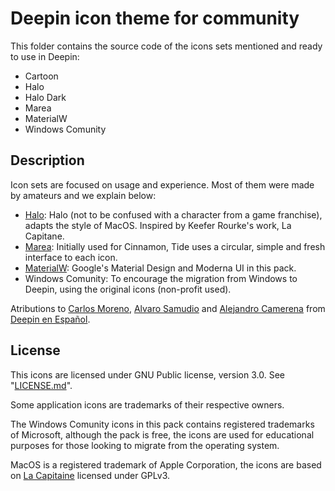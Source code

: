 # Deepin icon theme for community
This folder contains the source code of the icons sets mentioned and ready to use in Deepin:

* Cartoon
* Halo
* Halo Dark
* Marea
* MaterialW
* Windows Comunity

## Description
Icon sets are focused on usage and experience. Most of them were made by amateurs and we explain below:

* [Halo](https://github.com/deepin-espanol/Halo-icons): Halo (not to be confused with a character from a game franchise), adapts the style of MacOS. Inspired by Keefer Rourke's work, La Capitane.
* [Marea](https://github.com/deepin-espanol/Marea): Initially used for Cinnamon, Tide uses a circular, simple and fresh interface to each icon.
* [MaterialW](https://github.com/alvarosamudio/MaterialW-Icons-Theme): Google's Material Design and Moderna UI in this pack.
* Windows Comunity: To encourage the migration from Windows to Deepin, using the original icons (non-profit used).

Atributions to [Carlos Moreno](https://github.com/CarCM), [Alvaro Samudio](https://github.com/alvarosamudio) and [Alejandro Camerena](https://github.com/Ampiflow) from [Deepin en Español](https://github.com/deepin-espanol/).

## License
This icons are licensed under GNU Public license, version 3.0. See "[LICENSE.md](https://github.com/deepin-espanol/deepin-icon-theme-community/blob/master/LICENSE.md)".

Some application icons are trademarks of their respective owners.

The Windows Comunity icons in this pack contains registered trademarks of Microsoft, although the pack is free, the icons are used for educational purposes for those looking to migrate from the operating system.

MacOS is a registered trademark of Apple Corporation, the icons are based on [La Capitaine](https://github.com/deepin-espanol/Halo-icons) licensed under GPLv3.
